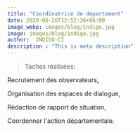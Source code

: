 ```yaml
---
title: "Coordinatrice de département"
date: 2020-06-26T12:52:36+06:00
image_webp: images/blog/indigo.jpg
image: images/blog/indigo.jpg
author:  INDIGO-CI  
description : "This is meta description"
---
```


> Taches réalisées:

Recrutement des observateurs,

Organisation des espaces de dialogue,

Rédaction de rapport de situation,

Coordonner l'action départementale.